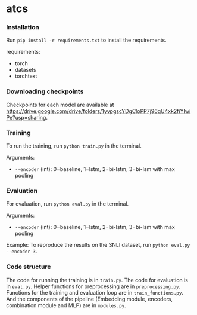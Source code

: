 # atcs

### Installation
Run `pip install -r requirements.txt` to install the requirements. 

requirements:
 - torch
 - datasets
 - torchtext

### Downloading checkpoints
Checkpoints for each model are available at https://drive.google.com/drive/folders/1yvpgscYDgCloPP7j96qU4xk2fiYIwiPe?usp=sharing.

### Training
To run the training, run `python train.py` in the terminal. 

Arguments: 
 - `--encoder` (int): 0=baseline, 1=lstm, 2=bi-lstm, 3=bi-lsm with max pooling

### Evaluation
For evaluation, run `python eval.py` in the terminal.

Arguments: 
 - `--encoder` (int): 0=baseline, 1=lstm, 2=bi-lstm, 3=bi-lsm with max pooling

Example: 
To reproduce the results on the SNLI dataset, run `python eval.py --encoder 3`.

### Code structure
The code for running the training is in `train.py`. The code for evaluation is in `eval.py`.
Helper functions for preprocessing are in `preprocessing.py`.
Functions for the training and evaluation loop are in `train_functions.py`.
And the components of the pipeline (Embedding module, encoders, combination module and MLP) are in `modules.py`.
